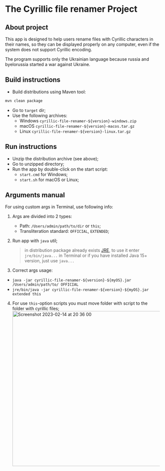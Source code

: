 # The Cyrillic file renamer Project

## About project

This app is designed to help users rename files
with Cyrillic characters in their names, so they
can be displayed properly on any computer, even
if the system does not support Cyrillic encoding.

The program supports only the Ukrainian language
because russia and byelorussia started a war against
Ukraine.

## Build instructions

- Build distributions using Maven tool:

```bash
mvn clean package
```

- Go to `target` dir;
- Use the following archives:
    - Windows `cyrillic-file-renamer-${version}-windows.zip`
    - macOS `cyrillic-file-renamer-${version}-macos.tar.gz`
    - Linux `cyrillic-file-renamer-${version}-linux.tar.gz`

## Run instructions

- Unzip the distribution archive (see above);
- Go to unzipped directory;
- Run the app by double-click on the start script:
    - `start.cmd` for Windows;
    - `start.sh` for macOS or Linux;

## Arguments manual

For using custom args in Terminal, use following info:

1. Args are divided into 2 types:
    - Path: `/Users/admin/path/to/dir` or `this`;
    - Transliteration standard: `OFFICIAL`, `EXTENDED`;
2. Run app with `java` util;

   > in distribution package already
   exists [JRE](https://en.wikipedia.org/wiki/Java_(software_platform)#Java_Runtime_Environment), to use it
   enter `jre/bin/java...` in Terminal or if you have installed Java 15+ version, just use `java...`

3. Correct args usage:

- `java -jar cyrillic-file-renamer-${version}-${myOS}.jar /Users/admin/path/to/ OFFICIAL`
- `jre/bin/java -jar cyrillic-file-renamer-${version}-${myOS}.jar extended this`

4. For use `this`-option scripts you must move folder with script to the folder with cyrillic files;
   <img width="503" alt="Screenshot 2023-02-14 at 20 36 00" src="https://user-images.githubusercontent.com/59470968/218839289-221f9bbe-99c6-4904-904a-f2b209275942.png">
